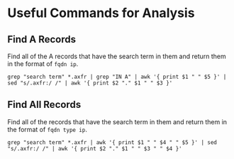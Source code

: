 Useful Commands for Analysis
============================

Find A Records
--------------
Find all of the A records that have the search term in them and return them in the format of `fqdn ip`.

    grep "search term" *.axfr | grep "IN A" | awk '{ print $1 " " $5 }' | sed "s/.axfr:/ /" | awk '{ print $2 "." $1 " " $3 }' 

Find All Records
----------------
Find all of the records that have the search term in them and return them in the format of `fqdn type ip`.

    grep "search term" *.axfr | awk '{ print $1 " " $4 " " $5 }' | sed "s/.axfr:/ /" | awk '{ print $2 "." $1 " " $3 " " $4 }'

